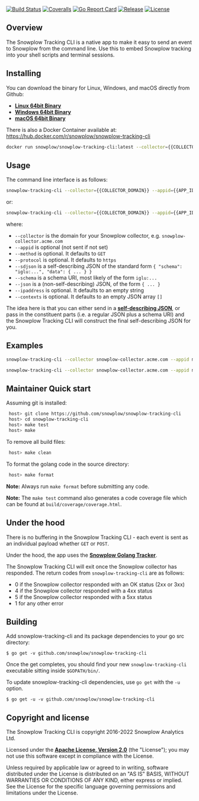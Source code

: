 [![Build Status][gh-actions-image]][gh-actions] [![Coveralls][coveralls-image]][coveralls] [![Go Report Card][goreport-image]][goreport] [![Release][release-image]][releases] [![License][license-image]][license]

## Overview

The Snowplow Tracking CLI is a native app to make it easy to send an event to Snowplow from the command line. Use this to embed Snowplow tracking into your shell scripts and terminal sessions.

## Installing

You can download the binary for Linux, Windows, and macOS directly from Github:

* [**Linux 64bit Binary**][linux-binary]
* [**Windows 64bit Binary**][windows-binary]
* [**macOS 64bit Binary**][darwin-binary]

There is also a Docker Container available at: https://hub.docker.com/r/snowplow/snowplow-tracking-cli

```bash
docker run snowplow/snowplow-tracking-cli:latest --collector={{COLLECTOR_DOMAIN}} --appid={{APP_ID}} --method=[POST|GET] --sdjson={{SELF_DESC_JSON}}
```

## Usage

The command line interface is as follows:

```bash
snowplow-tracking-cli --collector={{COLLECTOR_DOMAIN}} --appid={{APP_ID}} --method=[POST|GET] --sdjson={{SELF_DESC_JSON}}
```

or:

```bash
snowplow-tracking-cli --collector={{COLLECTOR_DOMAIN}} --appid={{APP_ID}} --method=[POST|GET] --schema={{SCHEMA_URI}} --json={{JSON}}
```

where:

* `--collector` is the domain for your Snowplow collector, e.g. `snowplow-collector.acme.com`
* `--appid` is optional (not sent if not set)
* `--method` is optional. It defaults to `GET`
* `--protocol` is optional. It defaults to `https`
* `--sdjson` is a self-describing JSON of the standard form `{ "schema": "iglu:...", "data": { ... } }`
* `--schema` is a schema URI, most likely of the form `iglu:...`
* `--json` is a (non-self-describing) JSON, of the form `{ ... }`
* `--ipaddress` is optional. It defaults to an empty string
* `--contexts` is optional. It defaults to an empty JSON array `[]`

The idea here is that you can either send in a [**self-describing JSON**][sd-json], or pass in the constituent parts (i.e. a regular JSON plus a schema URI) and the Snowplow Tracking CLI will construct the final self-describing JSON for you.

## Examples

```bash
snowplow-tracking-cli --collector snowplow-collector.acme.com --appid myappid --method POST --schema iglu:com.snowplowanalytics.snowplow/event/jsonschema/1-0-0 --json "{\"hello\":\"world\"}"
```

```bash
snowplow-tracking-cli --collector snowplow-collector.acme.com --appid myappid --method POST --sdjson "{\"schema\":\"iglu:com.snowplowanalytics.snowplow/event/jsonschema/1-0-0\", \"data\":{\"hello\":\"world\"}}"
```

## Maintainer Quick start

Assuming git is installed:

```bash
 host> git clone https://github.com/snowplow/snowplow-tracking-cli
 host> cd snowplow-tracking-cli
 host> make test
 host> make
```

To remove all build files:

```bash
 host> make clean
```

To format the golang code in the source directory:

```bash
 host> make format
```

**Note:** Always run `make format` before submitting any code.

**Note:** The `make test` command also generates a code coverage file which can be found at `build/coverage/coverage.html`.

## Under the hood

There is no buffering in the Snowplow Tracking CLI - each event is sent as an individual payload whether `GET` or `POST`.

Under the hood, the app uses the [**Snowplow Golang Tracker**][golang-tracker].

The Snowplow Tracking CLI will exit once the Snowplow collector has responded. The return codes from `snowplow-tracking-cli` are as follows:

* 0 if the Snowplow collector responded with an OK status (2xx or 3xx)
* 4 if the Snowplow collector responded with a 4xx status
* 5 if the Snowplow collector responded with a 5xx status
* 1 for any other error

## Building

Add snowplow-tracking-cli and its package dependencies to your go src directory:

```
$ go get -v github.com/snowplow/snowplow-tracking-cli
```

Once the get completes, you should find your new `snowplow-tracking-cli` executable sitting inside `$GOPATH/bin/`.

To update snowplow-tracking-cli dependencies, use `go get` with the `-u` option.

```
$ go get -u -v github.com/snowplow/snowplow-tracking-cli
```

## Copyright and license

The Snowplow Tracking CLI is copyright 2016-2022 Snowplow Analytics Ltd.

Licensed under the **[Apache License, Version 2.0][license]** (the "License");
you may not use this software except in compliance with the License.

Unless required by applicable law or agreed to in writing, software
distributed under the License is distributed on an "AS IS" BASIS,
WITHOUT WARRANTIES OR CONDITIONS OF ANY KIND, either express or implied.
See the License for the specific language governing permissions and
limitations under the License.

[gh-actions]: https://github.com/snowplow/snowplow-tracking-cli/actions
[gh-actions-image]: https://github.com/snowplow/snowplow-tracking-cli/workflows/Build/badge.svg?branch=master

[release-image]: http://img.shields.io/badge/release-0.4.0-6ad7e5.svg?style=flat
[releases]: https://github.com/snowplow/snowplow-tracking-cli/releases

[license-image]: http://img.shields.io/badge/license-Apache--2-blue.svg?style=flat
[license]: http://www.apache.org/licenses/LICENSE-2.0

[goreport-image]: https://goreportcard.com/badge/github.com/snowplow/snowplow-tracking-cli
[goreport]: https://goreportcard.com/report/github.com/snowplow/snowplow-tracking-cli

[coveralls-image]: https://coveralls.io/repos/github/snowplow/snowplow-tracking-cli/badge.svg?branch=master
[coveralls]: https://coveralls.io/github/snowplow/snowplow-tracking-cli?branch=master

[golang-tracker]: https://github.com/snowplow/snowplow-golang-tracker
[sd-json]: http://snowplowanalytics.com/blog/2014/05/15/introducing-self-describing-jsons/

[linux-binary]: https://github.com/snowplow/snowplow-tracking-cli/releases/download/0.4.0/snowplow_tracking_cli_0.4.0_linux_amd64.zip
[windows-binary]: https://github.com/snowplow/snowplow-tracking-cli/releases/download/0.4.0/snowplow_tracking_cli_0.4.0_windows_amd64.zip
[darwin-binary]: https://github.com/snowplow/snowplow-tracking-cli/releases/download/0.4.0/snowplow_tracking_cli_0.4.0_darwin_amd64.zip
